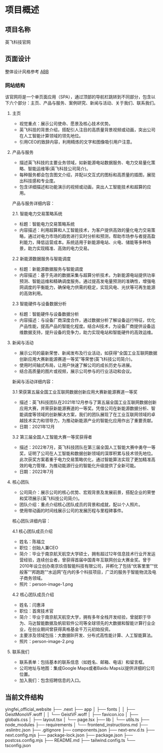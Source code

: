 # 项目概述

## 项目名称

英飞科技官网

## 页面设计

整体设计风格参考 [ABB](https://global.abb/group/en)

### 网站结构

该官网将是一个单页面应用（SPA），通过顶部的导航栏跳转到不同部分，包含以下六个部分：主页、产品与服务、案例研究、新闻与活动、关于我们、联系我们。

1. 主页

    - 视觉重点：展示公司使命、愿景及核心技术优势。
    - 英飞科技的背景介绍，搭配引人注目的高质量背景视频或动画，突出公司在人工智能计算领域的领先地位。
    - 引用CEO的致辞内容，利用精炼的文字和图像吸引用户注意。

2. 产品与服务

    - 描述英飞科技的主要业务领域，如新能源电站数据服务、电力交易量化策略、智能运维等​(英飞科技公司简介)。
    - 每种服务都会包含图文介绍，并配以交互式的图标和高质量的插图，展现出科技感和专业度。
    - 包含详细描述和功能演示的视频或动画，突出人工智能技术和超算的应用。

    产品与服务详细内容：

    2.1. 智能电力交易策略系统
    - 标题：智能电力交易策略系统
    - 内容描述：利用超算和人工智能技术，为客户提供高效的量化电力交易策略，通过对电力市场的趋势进行实时分析和预测，帮助市场参与者提高盈利能力，降低运营成本。系统适用于新能源电站、火电、储能等多种场景，助力实现精准、高效的电力交易。

    2.2 新能源数据服务与智能调度
    - 标题：新能源数据服务与智能调度
    - 内容描述：基于先进的数据采集与超算分析技术，为新能源电站提供功率预测、智能运维和精确调度服务。通过提高发电量预测的准确性，增强电网调度的平衡能力，确保电力供需的稳定，实现风电、光伏等可再生能源的高效利用。

    2.3 智能硬件与设备数据分析
    - 标题：智能硬件与设备数据分析
    - 内容描述：与设备厂商深度合作，通过数据分析了解设备运行特征，优化产品性能，提高产品的智能化程度。结合AI技术，为设备厂商提供设备运维数据支持，提升设备的竞争力，助力实现电站和智能硬件的高效运维。

3. 新闻与活动

    - 展示公司的最新荣誉、新闻发布及行业活动，如获得“全国工业互联网数据创新应用大赛新能源赛道一等奖”等荣誉​(英飞科技公司简介)。
    - 使用时间轴式布局，让用户快速了解公司的成长历史与进展。
    - 结合高质量的图片或视频，展示公司参与的行业活动和会议。

    新闻与活动详细内容：

    3.1 荣获第五届全国工业互联网数据创新应用大赛新能源赛道一等奖

    - 描述：英飞科技团队在2021年12月参与了第五届全国工业互联网数据创新应用大赛，并荣获新能源赛道的一等奖。凭借公司在新能源数据分析、智能调度等领域的创新解决方案，我们的团队展现了在工业互联网领域的卓越技术实力和领导力，为推动新能源产业的智能化应用作出了重要贡献。
    - 日期：2021年12月

    3.2 第三届全国人工智能大赛一等奖获得者

    - 描述：2022年7月，英飞科技团队在第三届全国人工智能大赛中勇夺一等奖，证明了公司在人工智能和数据创新领域的深厚积累与技术领先地位。此次获奖方案着重于电力交易策略优化，通过智能算法实现了更加精准高效的电力管理，为推动能源行业的智能化升级提供了全新可能。
    - 日期：2022年7月

4. 核心团队

    - 公司简介：展示公司的核心优势、宏观背景及发展前景，搭配企业的荣誉和奖项展示​(英飞科技公司简介)。
    - 团队介绍：重点介绍核心团队成员的背景和成就，配以个人照片。
    - 使用带动画的时间线展示公司的发展历程与里程碑事件。

    核心团队详细内容：

    4.1 核心团队成员介绍

    - 姓名：陈福立
    - 职位：创始人兼CEO
    - 简介：毕业于南京航天航空大学硕士，拥有超过12年信息技术行业开发运营经验，连续创业者，曾获得首届中国青年互联网创业大赛金奖。曾于2010年设立创办南京玖佰智能科技有限公司，并孵化了包括“优客里里”“优般客”“邦跑跑”“水运网”在内的多个科技项目，广泛的服务于智能物流及电子商务领域。
    - 照片：person-image-1.png

    4.2 核心团队成员介绍

    - 姓名：闫惠泽
    - 职位：首席技术官
    - 简介：毕业于南京航天航空大学，拥有多年全栈开发经验，曾就职于华为、马达智能数据及帆软软件公司等全球领先的大数据和智能计算行业企业，在创业期间曾获得真格基金千万元初始投资。
    - 主要涉及领域包括：大数据BI开发、分布式高性能计算、人工智能算法。
    - 照片：person-image-2.png

5. 联系我们

    - 联系表单：包括基本的联系信息（如姓名、邮箱、电话）和留言框。
    - 公司地址与地图：集成Google Maps或者Baidu Maps以提供详细的公司位置。
    - 加入我们：包含招聘信息的入口。

## 当前文件结构

yingfei_official_website
├── .next
├── app
│   ├── fonts
│   │   ├── GeistMonoVF.woff
│   │   └── GeistVF.woff
│   ├── favicon.ico
│   ├── globals.css
│   ├── layout.tsx
│   └── page.tsx
├── lib
│   └── utils.ts
├── node_modules
├── requirements
│   └── frontend_instructions.md
├── .eslintrc.json
├── .gitignore
├── components.json
├── next-env.d.ts
├── next.config.mjs
├── package-lock.json
├── package.json
├── postcss.config.mjs
├── README.md
├── tailwind.config.ts
└── tsconfig.json
